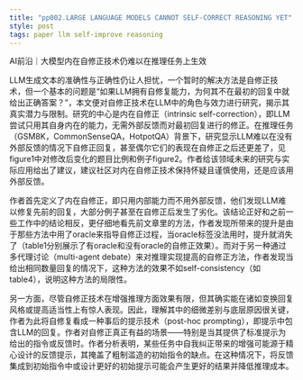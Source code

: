 ```yaml
---
title: "pp002.LARGE LANGUAGE MODELS CANNOT SELF-CORRECT REASONING YET"
style: post
tags: paper llm self-improve reasoning
---
```


AI前沿｜大模型内在自修正技术仍难以在推理任务上生效

LLM生成文本的准确性与正确性仍让人担忧，一个暂时的解决方法是自修正技术，但一个基本的问题是“如果LLM拥有自修复能力，为何其不在最初的回复中就给出正确答案？”，本文便对自修正技术在LLM中的角色与效力进行研究，揭示其真实潜力与限制。研究的中心是内在自修正（intrinsic self-correction），即LLM尝试只用其自身内在的能力，无需外部反馈而对最初回复进行的修正。在推理任务（GSM8K，CommonSenseQA，HotpotQA）背景下，研究显示LLM难以在没有外部反馈的情况下自修正回复，甚至偶尔它们的表现在自修正之后还更差了，见figure1中对修改后变化的题目比例和例子figure2。作者给该领域未来的研究与实际应用给出了建议，建议社区对内在自修正技术保持怀疑且谨慎使用，还是应该用外部反馈。

作者首先定义了内在自修正，即只用内部能力而不用外部反馈，他们发现LLM难以修复先前的回复，大部分例子甚至在自修正后发生了劣化。该结论正好和之前一些工作中的结论相反，更仔细地看先前文章里的方法，作者发现所带来的提升是由于那些方法中用了oracle来指导自修正过程，当oracle标签没法用时，提升就消失了（table1分别展示了有oracle和没有oracle的自修正效果）。而对于另一种通过多代理讨论（multi-agent debate）来对推理实现提高的自修正方法，作者发现当给出相同数量回复的情况下，这种方法的效果不如self-consistency（如table4），说明这种方法的局限性。

另一方面，尽管自修正技术在增强推理方面效果有限，但其确实能在诸如变换回复风格或提高适当性上有惊人表现。因此，理解其中的细微差别与底层原因很关键，作者为此将自修复看成一种事后的提示技术（post-hoc prompting），即提示中包含LLM的回复。作者对自修正真正有益的场景——特别是当其提供了标准提示为给出的指令或反馈时。作者分析表明，某些任务中自我纠正带来的增强可能源于精心设计的反馈提示，其掩盖了粗制滥造的初始指令的缺点。在这种情况下，将反馈集成到初始指令中或设计更好的初始提示可能会产生更好的结果并降低推理成本。
